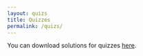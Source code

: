 ```yaml
---
layout: quizs
title: Quizzes
permalink: /quizs/
---
```

You can download solutions for quizzes [here](https://csciitd-my.sharepoint.com/:f:/g/personal/eez238354_iitd_ac_in/EkRFNlDPkG9PtHmqGdc_218B2CNK-SiqW9HIMqETJBRlFA?e=ucHwCr).
